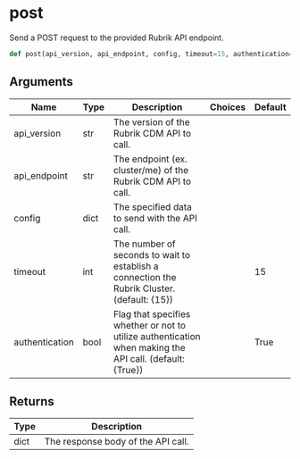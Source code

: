 # post

Send a POST request to the provided Rubrik API endpoint.
```py
def post(api_version, api_endpoint, config, timeout=15, authentication=True)
```

## Arguments
| Name        | Type | Description                                                                 | Choices | Default |
|-------------|------|-----------------------------------------------------------------------------|---------|---------|
| api_version  | str  | The version of the Rubrik CDM API to call. |         |         |
| api_endpoint  | str  | The endpoint (ex. cluster/me) of the Rubrik CDM API to call. |         |         |
| config  | dict  | The specified data to send with the API call. |         |         |
| timeout  | int  | The number of seconds to wait to establish a connection the Rubrik Cluster. (default: {15}) |         |    15     |
| authentication  | bool  | Flag that specifies whether or not to utilize authentication when making the API call. (default: {True}) |         |    True     |

## Returns
| Type | Description                                                                                   |
|------|-----------------------------------------------------------------------------------------------|
| dict  | The response body of the API call. |
